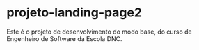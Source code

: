 # projeto-landing-page2
Este é o projeto de desenvolvimento do modo base, do curso de Engenheiro de Software da Escola DNC.
